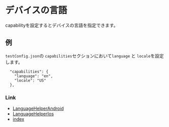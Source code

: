 # デバイスの言語

capabilityを設定するとデバイスの言語を指定できます。

## 例

`testConfig.json`の `capabilities`セクションにおいて`language` と `locale`を設定します。

```
  "capabilities": {
    "language": "en",
    "locale": "US"
  },
```

### Link

- [LanguageHelperAndroid](basic/behavior/language_helper/language_helper_android_ja.md)
- [LanguageHelperIos](basic/behavior/language_helper/language_helper_ios_ja.md)
- [index](../../index_ja.md)

